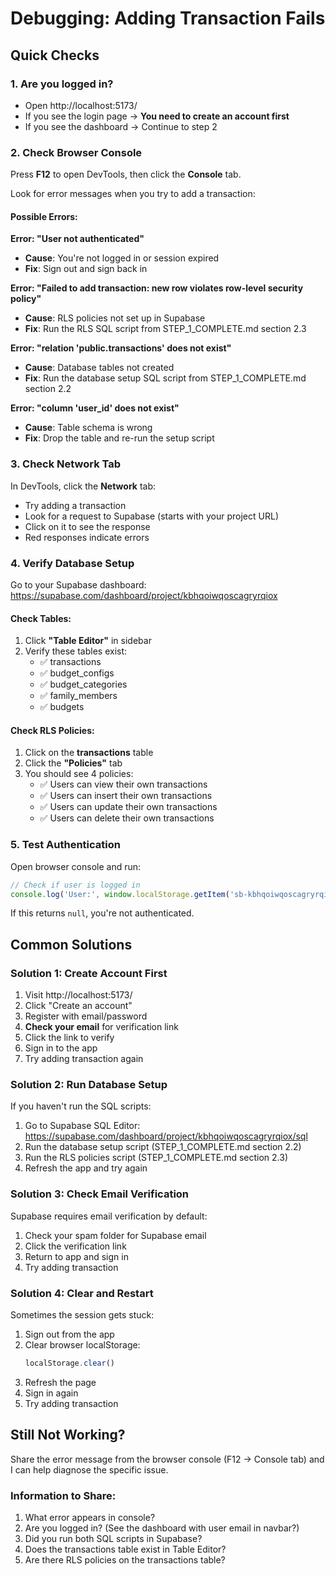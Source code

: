 # Debugging: Adding Transaction Fails

## Quick Checks

### 1. Are you logged in?
- Open http://localhost:5173/
- If you see the login page → **You need to create an account first**
- If you see the dashboard → Continue to step 2

### 2. Check Browser Console
Press **F12** to open DevTools, then click the **Console** tab.

Look for error messages when you try to add a transaction:

#### Possible Errors:

**Error: "User not authenticated"**
- **Cause**: You're not logged in or session expired
- **Fix**: Sign out and sign back in

**Error: "Failed to add transaction: new row violates row-level security policy"**
- **Cause**: RLS policies not set up in Supabase
- **Fix**: Run the RLS SQL script from STEP_1_COMPLETE.md section 2.3

**Error: "relation 'public.transactions' does not exist"**
- **Cause**: Database tables not created
- **Fix**: Run the database setup SQL script from STEP_1_COMPLETE.md section 2.2

**Error: "column 'user_id' does not exist"**
- **Cause**: Table schema is wrong
- **Fix**: Drop the table and re-run the setup script

### 3. Check Network Tab
In DevTools, click the **Network** tab:
- Try adding a transaction
- Look for a request to Supabase (starts with your project URL)
- Click on it to see the response
- Red responses indicate errors

### 4. Verify Database Setup

Go to your Supabase dashboard:
https://supabase.com/dashboard/project/kbhqoiwqoscagryrqiox

#### Check Tables:
1. Click **"Table Editor"** in sidebar
2. Verify these tables exist:
   - ✅ transactions
   - ✅ budget_configs
   - ✅ budget_categories
   - ✅ family_members
   - ✅ budgets

#### Check RLS Policies:
1. Click on the **transactions** table
2. Click the **"Policies"** tab
3. You should see 4 policies:
   - ✅ Users can view their own transactions
   - ✅ Users can insert their own transactions
   - ✅ Users can update their own transactions
   - ✅ Users can delete their own transactions

### 5. Test Authentication

Open browser console and run:
```javascript
// Check if user is logged in
console.log('User:', window.localStorage.getItem('sb-kbhqoiwqoscagryrqiox-auth-token'))
```

If this returns `null`, you're not authenticated.

## Common Solutions

### Solution 1: Create Account First
1. Visit http://localhost:5173/
2. Click "Create an account"
3. Register with email/password
4. **Check your email** for verification link
5. Click the link to verify
6. Sign in to the app
7. Try adding transaction again

### Solution 2: Run Database Setup
If you haven't run the SQL scripts:

1. Go to Supabase SQL Editor: https://supabase.com/dashboard/project/kbhqoiwqoscagryrqiox/sql
2. Run the database setup script (STEP_1_COMPLETE.md section 2.2)
3. Run the RLS policies script (STEP_1_COMPLETE.md section 2.3)
4. Refresh the app and try again

### Solution 3: Check Email Verification
Supabase requires email verification by default:

1. Check your spam folder for Supabase email
2. Click the verification link
3. Return to app and sign in
4. Try adding transaction

### Solution 4: Clear and Restart
Sometimes the session gets stuck:

1. Sign out from the app
2. Clear browser localStorage:
   ```javascript
   localStorage.clear()
   ```
3. Refresh the page
4. Sign in again
5. Try adding transaction

## Still Not Working?

Share the error message from the browser console (F12 → Console tab) and I can help diagnose the specific issue.

### Information to Share:
1. What error appears in console?
2. Are you logged in? (See the dashboard with user email in navbar?)
3. Did you run both SQL scripts in Supabase?
4. Does the transactions table exist in Table Editor?
5. Are there RLS policies on the transactions table?
